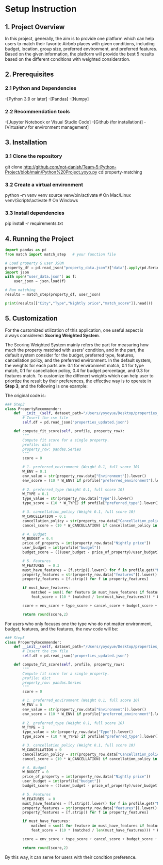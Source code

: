 # Setup Instruction

## 1. Project Overview

In this project, generally, the aim is to provide one platform which can help users to match their favorite Airbnb places with given conditions, including budget, location, group size, preferred environment, and preferred features. Based on the given information, the platform will provide the best 5 results based on the different conditions with weighted consideration. 

## 2. Prerequisites

### 2.1 Python and Dependencies
-[Python 3.9 or later]
-[Pandas]
-[Numpy]

### 2.2 Recommendation tools
-[Jupyter Notebook or Visual Studio Code]
-[Github (for installation)]
-[Virtualenv for environment management]

## 3. Installation

### 3.1 Clone the repository
git clone http://github.com/not-danish/Team-5-Python-Project/blob/main/Python%20Project_yoyo.py
cd property-matching

### 3.2 Create a virtual environment
python -m venv venv
source venv/bin/activate   # On Mac/Linux
venv\Scripts\activate      # On Windows

### 3.3 Install dependencies
pip install -r requirements.txt

## 4. Running the Project

```python
import pandas as pd
from match import match_step   # your function file

# Load property & user JSON
property_df = pd.read_json("property_data.json")["data"].apply(pd.Series)
import json
with open("user_data.json") as f:
    user_json = json.load(f)

# Run matching
results = match_step(property_df, user_json)

print(results[["City","Type","Nightly price","match_score"]].head())
 ```

## 5. Customization

For the customized utilization of this application, one useful aspect is always considered: **Scoring Weighted System**.

The Scoring Weighted System mainly refers the part for measuring how much the property matched with users' condition, and in the part, the default system consider for the budget, preferred type, features, cancellation policy, and the preferred environment. In the default system, the weights for each parts are: 0.1 for environment match, 0.1 for type match, 0.1 for cancellation policy, 0.4 for budget percentage, and 0.3 for features match. To customize the diffenert weights which can help user to priortize the result by their preferences, the effective way is to operate in **Step 3**, and the following is one example:

The original code is:

```python
### Step3
class PropertyRecommender:
    def __init__(self, dataset_path="/Users/yoyoyue/Desktop/properties_updated.json"):
        # Insert the csv file
        self.df = pd.read_json("properties_updated.json")

    def compute_fit_score(self, profile, property_row):
        """
        Compute fit score for a single property.
        profile: dict
        property_row: pandas.Series
        """
        score = 0

        # 1. preferred_environment (Weight 0.1, full score 10)
        W_ENV = 0.1
        env_value = str(property_row.data["Environment"]).lower()
        env_score = (10 * W_ENV) if profile["preferred_environment"].lower() == env_value else 0
        
        # 2. preferred_type (Weight 0.1, full score 10)
        W_TYPE = 0.1
        type_value = str(property_row.data["Type"]).lower()
        type_score = (10 * W_TYPE) if profile["preferred_type"].lower() == type_value else 0

        # 3. cancellation_policy (Weight 0.1, full score 10)
        W_CANCELLATION = 0.1
        cancellation_policy = str(property_row.data["Cancellation_policy"]).lower()
        cancel_score = (10 * W_CANCELLATION) if cancellation_policy in ["flexible", "moderate"] else 0

        # 4. Budget
        W_BUDGET = 0.4
        price_of_property = int(property_row.data["Nightly price"])
        user_budget = int(profile["budget"])
        budget_score = (((user_budget - price_of_property)/user_budget) * 10 ) * W_BUDGET

        # 5. Features
        W_FEATURES  = 0.3
        must_have_features = [f.strip().lower() for f in profile.get("Must_have_features",[]) if f.strip()]
        property_features = str(property_row.data["features"]).lower().split(",")
        property_features = [f.strip() for f in property_features]

        if must_have_features:
            matched = sum(1 for feature in must_have_features if feature in property_features)
            feat_score = (10 * (matched / len(must_have_features))) * W_FEATURES

        score = env_score + type_score + cancel_score + budget_score + feat_score

        return round(score,2)
```

For users who only focuses one the type who do not matter environment, budget, features, and the features, the new code will be:

```python
### Step3
class PropertyRecommender:
    def __init__(self, dataset_path="/Users/yoyoyue/Desktop/properties_updated.json"):
        # Insert the csv file
        self.df = pd.read_json("properties_updated.json")

    def compute_fit_score(self, profile, property_row):
        """
        Compute fit score for a single property.
        profile: dict
        property_row: pandas.Series
        """
        score = 0

        # 1. preferred_environment (Weight 0.1, full score 10)
        W_ENV = 0
        env_value = str(property_row.data["Environment"]).lower()
        env_score = (10 * W_ENV) if profile["preferred_environment"].lower() == env_value else 0
        
        # 2. preferred_type (Weight 0.1, full score 10)
        W_TYPE = 1
        type_value = str(property_row.data["Type"]).lower()
        type_score = (10 * W_TYPE) if profile["preferred_type"].lower() == type_value else 0

        # 3. cancellation_policy (Weight 0.1, full score 10)
        W_CANCELLATION = 0
        cancellation_policy = str(property_row.data["Cancellation_policy"]).lower()
        cancel_score = (10 * W_CANCELLATION) if cancellation_policy in ["flexible", "moderate"] else 0

        # 4. Budget
        W_BUDGET = 0
        price_of_property = int(property_row.data["Nightly price"])
        user_budget = int(profile["budget"])
        budget_score = (((user_budget - price_of_property)/user_budget) * 10 ) * W_BUDGET

        # 5. Features
        W_FEATURES  = 0
        must_have_features = [f.strip().lower() for f in profile.get("Must_have_features",[]) if f.strip()]
        property_features = str(property_row.data["features"]).lower().split(",")
        property_features = [f.strip() for f in property_features]

        if must_have_features:
            matched = sum(1 for feature in must_have_features if feature in property_features)
            feat_score = (10 * (matched / len(must_have_features))) * W_FEATURES

        score = env_score + type_score + cancel_score + budget_score + feat_score

        return round(score,2)

```

By this way, it can serve for users with their condition preference.
